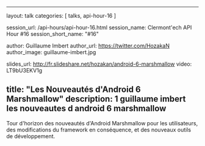 ---
layout: talk
categories: [ talks, api-hour-16 ]

session_url: /api-hours/api-hour-16.html
session_name: Clermont'ech API Hour &#35;16
session_short_name: "&#35;16"

author: Guillaume Imbert
author_url: https://twitter.com/HozakaN
author_image: guillaume-imbert.jpg

slides_url: http://fr.slideshare.net/hozakan/android-6-marshmallow
video: LT9bU3EKV1g

title: "Les Nouveautés d'Android 6 Marshmallow"
description: 1 guillaume imbert les nouveautes d android 6 marshmallow
------

Tour d'horizon des nouveautés d'Android Marshmallow pour les utilisateurs, des
modifications du framework en conséquence, et des nouveaux outils de
développement.
